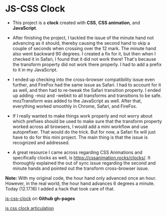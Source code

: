 # JS-CSS Clock

+ This project is a **clock** created with **CSS**, **CSS animation**, and **JavaScript**.

* After finishing the project, I tackled the issue of the minute hand not advancing as it should, thereby causing the second hand to skip a couple of seconds when crossing over the 12 mark. The minute hand also went backward 90 degrees. I created a fix for it, but then when I checked it in Safari, I found that it did not work there! That's because the transform property did not work there properly. I had to add a prefix to it in my JavaScript.

* I ended up checking into the cross-browser compatibility issue even further, and FireFox had the same issue as Safari. I had to account for it as well, and then had to re-tweak the Safari transition property. I ended up adding -moz and -webkit to all transforms and transitions to be safe. mozTransform was added to the JavaScript as well. After that, everything worked smoothly in Chrome, Safari, and FireFox.

* If I really wanted to make things work properly and not worry about which prefixes should be used to make sure that the transform property worked across all browsers, I would add a mini workflow and use autoprefixer. That would do the trick. But for now, a Safari fix will just have to do for this mini project. The main thing is that the issue is recognized and addressed.

* A great resource I came across regarding CSS Animations and specifically clocks as well, is https://cssanimation.rocks/clocks/. It thoroughly explained the out of sync issue regarding the second and minute hands and pointed out the transform cross-browser issue.

**Note:** With my original code, the hour hand only advanced once an hour. However, in the real world, the hour hand advances 6 degrees a minute. Today (12.17.16) I added a hack that took care of that.

[js-css-clock](https://interglobalmedia.github.io/js-css-clock/) on **Github gh-pages**

[js css clock articulation](https://interglobalmedia.github.io/portfolio/#/work/js-css-clock)
